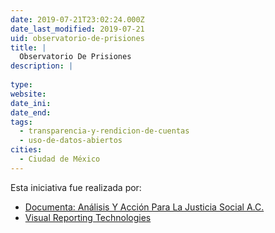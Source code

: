 ```yaml
---
date: 2019-07-21T23:02:24.000Z
date_last_modified: 2019-07-21
uid: observatorio-de-prisiones
title: |
  Observatorio De Prisiones
description: |
  
type: 
website: 
date_ini: 
date_end: 
tags:
  - transparencia-y-rendicion-de-cuentas
  - uso-de-datos-abiertos
cities: 
  - Ciudad de México
---
```


Esta iniciativa fue realizada por:

- [Documenta: Análisis Y Acción Para La Justicia Social A.C.](/organizaciones/documenta-analisis-y-accion-para-la-justicia-social-a-c)
- [Visual Reporting Technologies](/organizaciones/visual-reporting-technologies)
